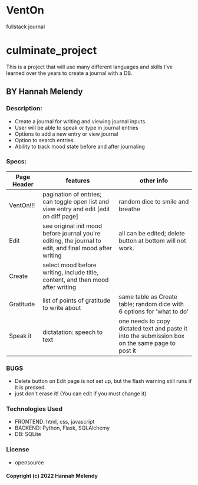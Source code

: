 # VentOn
 fullstack journal

# culminate_project
This is a project that will use many different languages and skills I've learned over the years to create a journal with a DB.

## BY Hannah Melendy


### Description:
  - Create a journal for writing and viewing journal inputs.
  - User will be able to speak or type in journal entries
  - Options to add a new entry or view journal
  - Option to search entries
  - Ability to track mood state before and after journaling

### Specs:
|Page Header|features| other info |
|---|---|---|
| VentOn!!! | pagination of entries; can toggle open list and view entry and edit [edit on diff page]| random dice to smile and breathe |
| Edit | see original init mood before journal you're editing, the journal to edit, and final mood after writing | all can be edited; delete button at bottom will not work. | 
| Create | select mood before writing, include title, content, and then mood after writing | |
| Gratitude | list of points of gratitude to write about | same table as Create table; random dice with 6 options for 'what to do'|
| Speak it | dictatation: speech to text | one needs to copy dictated text and paste it into the submission box on the same page to post it|

### BUGS
 - Delete button on Edit page is not set up, but the flash warning still runs if it is pressed.
 - just don't erase it! (You can edit if you must change it)

### Technologies Used 
 - FRONTEND: html, css, javascript
 - BACKEND: Python, Flask, SQLAlchemy
 - DB: SQLite

### License
 - opensource

#### Copyright (c) 2022 Hannah Melendy
